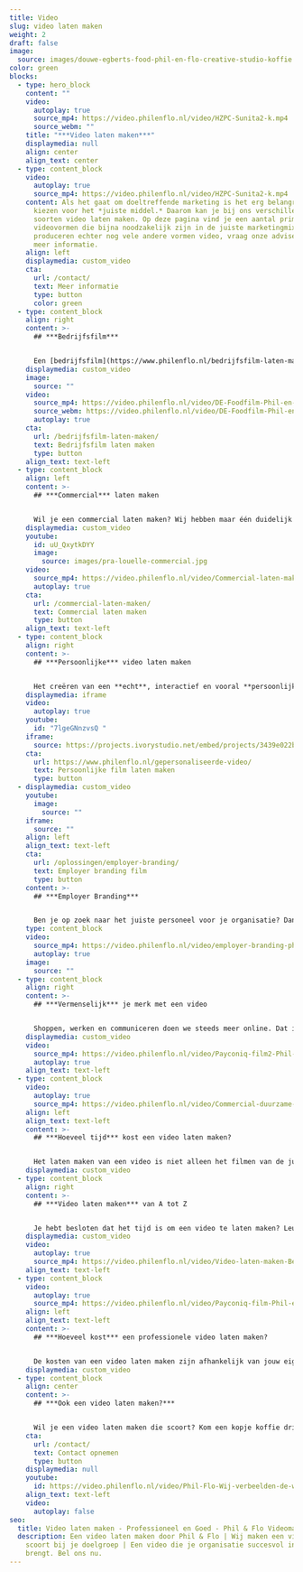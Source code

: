 ```yaml
---
title: Video
slug: video laten maken
weight: 2
draft: false
image:
  source: images/douwe-egberts-food-phil-en-flo-creative-studio-koffie.jpg
color: green
blocks:
  - type: hero_block
    content: ""
    video:
      autoplay: true
      source_mp4: https://video.philenflo.nl/video/HZPC-Sunita2-k.mp4
      source_webm: ""
    title: "***Video laten maken***"
    displaymedia: null
    align: center
    align_text: center
  - type: content_block
    video:
      autoplay: true
      source_mp4: https://video.philenflo.nl/video/HZPC-Sunita2-k.mp4
    content: Als het gaat om doeltreffende marketing is het erg belangrijk om te
      kiezen voor het *juiste middel.* Daarom kan je bij ons verschillende
      soorten video laten maken. Op deze pagina vind je een aantal primaire
      videovormen die bijna noodzakelijk zijn in de juiste marketingmix. We
      produceren echter nog vele andere vormen video, vraag onze adviseurs voor
      meer informatie.
    align: left
    displaymedia: custom_video
    cta:
      url: /contact/
      text: Meer informatie
      type: button
      color: green
  - type: content_block
    align: right
    content: >-
      ## ***Bedrijfsfilm***


      Een [bedrijfsfilm](https://www.philenflo.nl/bedrijfsfilm-laten-maken/) of corporate movie laten maken is een prachtige manier om je bedrijf met haar unieke visie te presenteren. We kijken samen met jou wat de doelen zijn van je organisatie en wat jullie voor de wereld van morgen betekenen. Lees meer over bedrijfsfilms.
    displaymedia: custom_video
    image:
      source: ""
    video:
      source_mp4: https://video.philenflo.nl/video/DE-Foodfilm-Phil-en-Flo-website-source.mp4
      source_webm: https://video.philenflo.nl/video/DE-Foodfilm-Phil-en-Flo-website-source.webm
      autoplay: true
    cta:
      url: /bedrijfsfilm-laten-maken/
      text: Bedrijfsfilm laten maken
      type: button
    align_text: text-left
  - type: content_block
    align: left
    content: >-
      ## ***Commercial*** laten maken


      Wil je een commercial laten maken? Wij hebben maar één duidelijk doel: Jouw boodschap creatief en helder overbrengen aan de juiste doelgroep! Wij vinden het belangrijk dat de commercials die wij produceren van het hoogste niveau zijn. Daarnaast houden wij ons aan onze ethische normen. Lees hier meer over commercials.
    displaymedia: custom_video
    youtube:
      id: uU_QxytkDYY
      image:
        source: images/pra-louelle-commercial.jpg
    video:
      source_mp4: https://video.philenflo.nl/video/Commercial-laten-maken.mp4
      autoplay: true
    cta:
      url: /commercial-laten-maken/
      text: Commercial laten maken
      type: button
    align_text: text-left
  - type: content_block
    align: right
    content: >-
      ## ***Persoonlijke*** video laten maken


      Het creëren van een **echt**, interactief en vooral **persoonlijke dialoog** met de doelgroep. Dat is natuurlijk het doel dat je nastreeft. Makkelijk te begrijpen communicatie met impact in combinatie met persoonlijke op de doelgroep gerichte boodschappen. Dat is de kracht van persoonlijke video door Phil & Flo. Met de naam van de kijker in beeld, de voorkeuren van de kijker, letterlijk alles is te personaliseren met onze persoonlijke video's. Lees hier meer over wat persoonlijke video voor jouw organisatie kan betekenen.
    displaymedia: iframe
    video:
      autoplay: true
    youtube:
      id: "7lgeGNnzvsQ "
    iframe:
      source: https://projects.ivorystudio.net/embed/projects/3439e022b9b8aaad7250b257
    cta:
      url: https://www.philenflo.nl/gepersonaliseerde-video/
      text: Persoonlijke film laten maken
      type: button
  - displaymedia: custom_video
    youtube:
      image:
        source: ""
    iframe:
      source: ""
    align: left
    align_text: text-left
    cta:
      url: /oplossingen/employer-branding/
      text: Employer branding film
      type: button
    content: >-
      ## ***Employer Branding***


      Ben je op zoek naar het juiste personeel voor je organisatie? Dan is een employer branding film van Phil & Flo een goede manier om je kansen flink te vergroten. De kandidaat krijgt direct een realistisch beeld van je organsiatie en proeft de sfeer die er hangt. Lees hier meer over de voordelen van employer branding films.
    type: content_block
    video:
      source_mp4: https://video.philenflo.nl/video/employer-branding-phil-en-flo-Phil-en-Flo-website-source.mp4
      autoplay: true
    image:
      source: ""
  - type: content_block
    align: right
    content: >-
      ## ***Vermenselijk*** je merk met een video


      Shoppen, werken en communiceren doen we steeds meer online. Dat is natuurlijk best handig, maar zorgt er ook voor dat we merken niet meer aan gezichten kunnen koppelen. Een video is super geschikt om je merk te ‘vermenselijken’ en in contact te brengen met je doelgroep. Bij Phil & Flo kun je een eigentijdse, verrassende en persoonlijke video laten maken.
    displaymedia: custom_video
    video:
      source_mp4: https://video.philenflo.nl/video/Payconiq-film2-Phil-en-Flo.mp4
      autoplay: true
    align_text: text-left
  - type: content_block
    video:
      autoplay: true
      source_mp4: https://video.philenflo.nl/video/Commercial-duurzame-energie-laten-maken-Elsun.mp4
    align: left
    align_text: text-left
    content: >-
      ## ***Hoeveel tijd*** kost een video laten maken?


      Het laten maken van een video is niet alleen het filmen van de juiste beelden. Er gaat een proces van concept, strategie en voorbereiding aan vooraf. Daarna komt het filmen van alle beelden zelf. We proberen altijd om alle beelden er in één draaidag op te zetten. Onze creative producers zorgen daarom voor een duidelijke planning en script. Een video waarin je medewerkers of acteurs inzet, duurt vaak langer dan het filmen van video’s waarin je dit niet doet. Maar met een goede voorbereiding is alles mogelijk. Ben je benieuwd hoeveel tijd het kost om voor jouw bedrijf een video te maken? Neem dan contact op met een van onze experts.
    displaymedia: custom_video
  - type: content_block
    align: right
    content: >-
      ## ***Video laten maken*** van A tot Z


      Je hebt besloten dat het tijd is om een video te laten maken? Leuk! Phil & Flo kijkt welke video het beste bij je past en is er van het eerste idee tot de uitvoering. Dankzij onze jarenlange ervaring maken we video's die je niet meer loslaten.[](https://video.philenflo.nl/video/Video-laten-maken-Beter-Bed-Logistiek.mp4)
    displaymedia: custom_video
    video:
      autoplay: true
      source_mp4: https://video.philenflo.nl/video/Video-laten-maken-Beter-Bed-Logistiek.mp4
    align_text: text-left
  - type: content_block
    video:
      autoplay: true
      source_mp4: https://video.philenflo.nl/video/Payconiq-film-Phil-en-Flo.mp4
    align: left
    align_text: text-left
    content: >-
      ## ***Hoeveel kost*** een professionele video laten maken?


      De kosten van een video laten maken zijn afhankelijk van jouw eigen wensen. Hoe lang moet een video zijn? Waarvoor ga je een video inzetten? Voor elk doel kunnen we een offerte op maat maken. Wil je weten hoeveel jouw video gaat kosten? Vraag dan vrijblijvend een offerte aan. Phil & Flo denkt graag met je mee en werkt met eerlijke tarieven.
    displaymedia: custom_video
  - type: content_block
    align: center
    content: >-
      ## ***Ook een video laten maken?***


      Wil je een video laten maken die scoort? Kom een kopje koffie drinken in Amsterdam, Eindhoven of Groningen en ontdek welk soort video het beste bij jou past! Of bel direct met onze adviseurs 085 - 273 8331
    cta:
      url: /contact/
      text: Contact opnemen
      type: button
    displaymedia: null
    youtube:
      id: https://video.philenflo.nl/video/Phil-Flo-Wij-verbeelden-de-wereld-van-morgen.mp4
    align_text: text-left
    video:
      autoplay: false
seo:
  title: Video laten maken - Professioneel en Goed - Phil & Flo Videomarketing
  description: Een video laten maken door Phil & Flo | Wij maken een video die
    scoort bij je doelgroep | Een video die je organisatie succesvol in beeld
    brengt. Bel ons nu.
---
```

